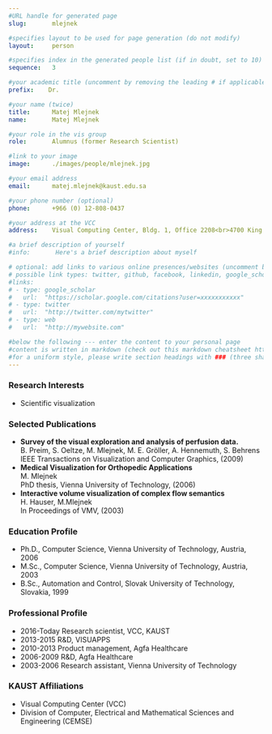 ```yaml
---
#URL handle for generated page
slug:       mlejnek

#specifies layout to be used for page generation (do not modify)
layout: 	person

#specifies index in the generated people list (if in doubt, set to 10)
sequence:	3

#your academic title (uncomment by removing the leading # if applicable)
prefix:    Dr.

#your name (twice)
title:		Matej Mlejnek
name:       Matej Mlejnek

#your role in the vis group
role:       Alumnus (former Research Scientist)

#link to your image
image:      ./images/people/mlejnek.jpg

#your email address
email:      matej.mlejnek@kaust.edu.sa

#your phone number (optional)
phone:      +966 (0) 12-808-0437

#your address at the VCC
address:    Visual Computing Center, Bldg. 1, Office 2208<br>4700 King Abdullah University of Science and Technology<br>Thuwal 23955-6900, Saudi Arabia

#a brief description of yourself
#info:       Here's a brief description about myself

# optional: add links to various online presences/websites (uncomment by removing the leading # if applicable)
# possible link types: twitter, github, facebook, linkedin, google_scholar, google_plus, instagram, skype, youtube, vimeo, flickr, web (use the latter for all other link types)
#links:
# - type: google_scholar
#   url:  "https://scholar.google.com/citations?user=xxxxxxxxxxx"
# - type: twitter
#   url:  "http://twitter.com/mytwitter"
# - type: web
#   url:  "http://mywebsite.com"

#below the following --- enter the content to your personal page
#content is written in markdown (check out this markdown cheatsheet https://github.com/adam-p/markdown-here/wiki/Markdown-Cheatsheet)
#for a uniform style, please write section headings with ### (three sharps)
---
```

### Research Interests
- Scientific visualization

### Selected Publications
- **Survey of the visual exploration and analysis of perfusion data.**  
B. Preim, S. Oeltze, M. Mlejnek, M. E. Gröller, A. Hennemuth, S. Behrens  
IEEE Transactions on Visualization and Computer Graphics, (2009)
- **Medical Visualization for Orthopedic Applications**  
M. Mlejnek  
PhD thesis, Vienna University of Technology, (2006)
- **Interactive volume visualization of complex flow semantics**  
H. Hauser, M.Mlejnek  
In Proceedings of VMV, (2003)

### Education Profile
- Ph.D., Computer Science, Vienna University of Technology, Austria, 2006
- M.Sc., Computer Science, Vienna University of Technology, Austria, 2003
- B.Sc., Automation and Control, Slovak University of Technology, Slovakia, 1999

### Professional Profile
- 2016-Today Research scientist, VCC, KAUST
- 2013-2015 R&D, VISUAPPS
- 2010-2013 Product management, Agfa Healthcare
- 2006-2009 R&D, Agfa Healthcare
- 2003-2006 Research assistant, Vienna University of Technology

### KAUST Affiliations
- Visual Computing Center (VCC)
- Division of Computer, Electrical and Mathematical Sciences and Engineering (CEMSE)